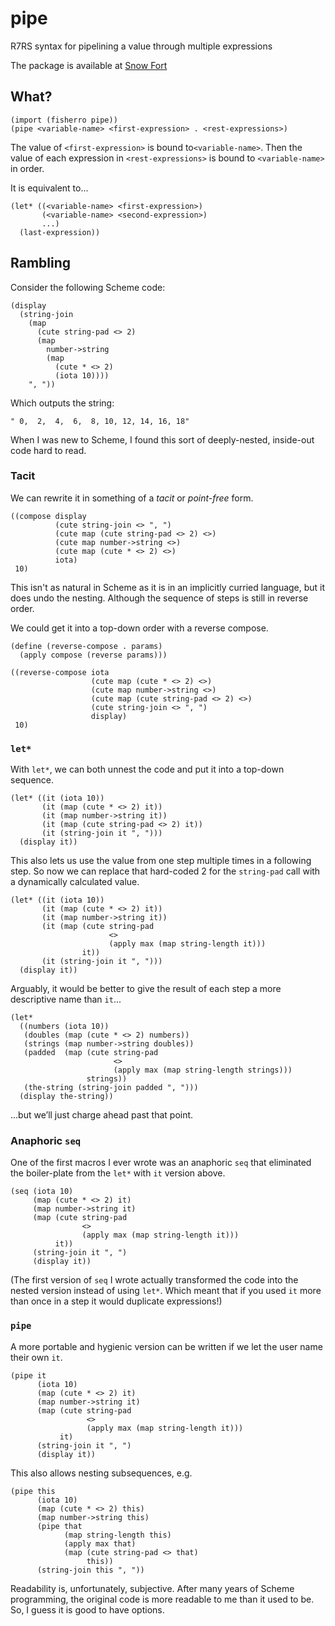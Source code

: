 # pipe

R7RS syntax for pipelining a value through multiple expressions

The package is available at [Snow Fort](http://snow-fort.org/)

## What?

    (import (fisherro pipe))
    (pipe <variable-name> <first-expression> . <rest-expressions>)

The value of `<first-expression>` is bound to`<variable-name>`. Then the value of each expression in `<rest-expressions>` is bound to `<variable-name>` in order.

It is equivalent to...

    (let* ((<variable-name> <first-expression>)
           (<variable-name> <second-expression>)
           ...)
      (last-expression))

## Rambling

Consider the following Scheme code:

    (display
      (string-join 
        (map
          (cute string-pad <> 2)
          (map
            number->string
            (map
              (cute * <> 2)
              (iota 10))))
        ", "))

Which outputs the string:

    " 0,  2,  4,  6,  8, 10, 12, 14, 16, 18"

When I was new to Scheme, I found this sort of deeply-nested, inside-out code hard to read.

### Tacit

We can rewrite it in something of a _tacit_ or _point-free_ form.

    ((compose display
              (cute string-join <> ", ")
              (cute map (cute string-pad <> 2) <>)
              (cute map number->string <>)
              (cute map (cute * <> 2) <>)
              iota)
     10)

This isn't as natural in Scheme as it is in an implicitly curried language, but it does undo the nesting. Although the sequence of steps is still in reverse order.

We could get it into a top-down order with a reverse compose.

    (define (reverse-compose . params)
      (apply compose (reverse params)))

    ((reverse-compose iota
                      (cute map (cute * <> 2) <>)
                      (cute map number->string <>)
                      (cute map (cute string-pad <> 2) <>)
                      (cute string-join <> ", ")
                      display)
     10)

### `let*`

With `let*`, we can both unnest the code and put it into a top-down sequence.

    (let* ((it (iota 10))
           (it (map (cute * <> 2) it))
           (it (map number->string it))
           (it (map (cute string-pad <> 2) it))
           (it (string-join it ", ")))
      (display it))


This also lets us use the value from one step multiple times in a following step. So now we can replace that hard-coded 2 for the `string-pad` call with a dynamically calculated value.

    (let* ((it (iota 10))
           (it (map (cute * <> 2) it))
           (it (map number->string it))
           (it (map (cute string-pad
                          <>
                          (apply max (map string-length it)))
                    it))
           (it (string-join it ", ")))
      (display it))

Arguably, it would be better to give the result of each step a more descriptive name than `it`...

    (let*
      ((numbers (iota 10))
       (doubles (map (cute * <> 2) numbers))
       (strings (map number->string doubles))
       (padded  (map (cute string-pad
                           <>
                           (apply max (map string-length strings)))
                     strings))
       (the-string (string-join padded ", ")))
      (display the-string))

...but we’ll just charge ahead past that point.

### Anaphoric `seq`

One of the first macros I ever wrote was an anaphoric `seq` that eliminated the boiler-plate from the `let*` with `it` version above.

    (seq (iota 10)
         (map (cute * <> 2) it)
         (map number->string it)
         (map (cute string-pad
                    <>
                    (apply max (map string-length it)))
              it))
         (string-join it ", ")
         (display it))

(The first version of `seq` I wrote actually transformed the code into the nested version instead of using `let*`. Which meant that if you used `it` more than once in a step it would duplicate expressions!)

### `pipe`

A more portable and hygienic version can be written if we let the user name their own `it`.

    (pipe it
          (iota 10)
          (map (cute * <> 2) it)
          (map number->string it)
          (map (cute string-pad
                     <>
                     (apply max (map string-length it)))
               it)
          (string-join it ", ")
          (display it))

This also allows nesting subsequences, e.g.

    (pipe this
          (iota 10)
          (map (cute * <> 2) this)
          (map number->string this)
          (pipe that
                (map string-length this)
                (apply max that)
                (map (cute string-pad <> that)
                     this))
          (string-join this ", "))

Readability is, unfortunately, subjective. After many years of Scheme programming, the original code is more readable to me than it used to be. So, I guess it is good to have options.
